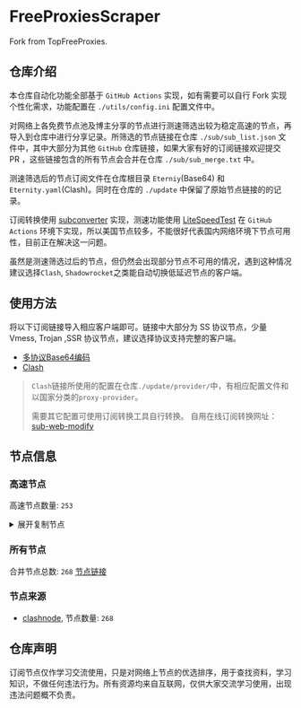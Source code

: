 # FreeProxiesScraper

Fork from TopFreeProxies.

## 仓库介绍
本仓库自动化功能全部基于 `GitHub Actions` 实现，如有需要可以自行 Fork 实现个性化需求，功能配置在 `./utils/config.ini` 配置文件中。

对网络上各免费节点池及博主分享的节点进行测速筛选出较为稳定高速的节点，再导入到仓库中进行分享记录。所筛选的节点链接在仓库 `./sub/sub_list.json` 文件中，其中大部分为其他 `GitHub` 仓库链接，如果大家有好的订阅链接欢迎提交 PR ，这些链接包含的所有节点会合并在仓库 `./sub/sub_merge.txt` 中。

测速筛选后的节点订阅文件在仓库根目录 `Eterniy`(Base64) 和 `Eternity.yaml`(Clash)。同时在仓库的 `./update` 中保留了原始节点链接的的记录。

订阅转换使用 [subconverter](https://github.com/tindy2013/subconverter) 实现，测速功能使用 [LiteSpeedTest](https://github.com/xxf098/LiteSpeedTest) 在 `GitHub Actions` 环境下实现，所以美国节点较多，不能很好代表国内网络环境下节点可用性，目前正在解决这一问题。

虽然是测速筛选过后的节点，但仍然会出现部分节点不可用的情况，遇到这种情况建议选择`Clash`, `Shadowrocket`之类能自动切换低延迟节点的客户端。

## 使用方法
将以下订阅链接导入相应客户端即可。链接中大部分为 SS 协议节点，少量 Vmess, Trojan ,SSR 协议节点，建议选择协议支持完整的客户端。

- [多协议Base64编码](https://raw.githubusercontent.com/caijh/FreeProxiesScraper/master/Eternity)
- [Clash](https://raw.githubusercontent.com/caijh/FreeProxiesScraper/master/Eternity.yaml)

>`Clash`链接所使用的配置在仓库`./update/provider/`中，有相应配置文件和以国家分类的`proxy-provider`。
>
>需要其它配置可使用订阅转换工具自行转换。
>自用在线订阅转换网址：[sub-web-modify](https://sub.v1.mk/)

## 节点信息
### 高速节点
高速节点数量: `253`
<details>
  <summary>展开复制节点</summary>

    trojan://a79e089e-882e-3603-af3d-dacaa45ae7be@103.219.195.237:443?allowInsecure=1&sni=edge.steam-dns.top.comcast.net#04-0450-HK
    trojan://a79e089e-882e-3603-af3d-dacaa45ae7be@43.160.193.245:443?allowInsecure=1&sni=origin-a.akamaihd.net#04-0451-SG
    trojan://a79e089e-882e-3603-af3d-dacaa45ae7be@vd0ee3cg.cs53rvhb.aliyunglsb.com:443?allowInsecure=1&sni=edge.steam-dns.top.comcast.net#04-0452-SG
    trojan://a79e089e-882e-3603-af3d-dacaa45ae7be@178.208.190.99:443?allowInsecure=1&sni=fastly.cdn.steampipe.steamcontent.com#04-0453-US
    trojan://19de81a2-e8f7-3780-ad08-d5b43962dc30@103.219.195.237:443?allowInsecure=1&sni=www.microsoft365.com#04-0454-HK
    trojan://19de81a2-e8f7-3780-ad08-d5b43962dc30@43.160.193.245:443?allowInsecure=1&sni=steampipe.akamaized.net#04-0455-SG
    trojan://19de81a2-e8f7-3780-ad08-d5b43962dc30@vd0ee3cg.cs53rvhb.aliyunglsb.com:443?allowInsecure=1&sni=www.microsoft365.com#04-0456-SG
    trojan://19de81a2-e8f7-3780-ad08-d5b43962dc30@178.208.190.99:443?allowInsecure=1&sni=cloudsync-prod.s3.amazonaws.com#04-0457-US
    trojan://a3e18f02-00c4-3b94-8685-af72e7b74fa4@103.219.195.237:443?allowInsecure=1&sni=akamai.cdn.steampipe.steamcontent.com#04-0458-HK
    trojan://a3e18f02-00c4-3b94-8685-af72e7b74fa4@43.160.193.245:443?allowInsecure=1&sni=edge.steam-dns.top.comcast.net#04-0459-SG
    trojan://a3e18f02-00c4-3b94-8685-af72e7b74fa4@vd0ee3cg.cs53rvhb.aliyunglsb.com:443?allowInsecure=1&sni=akamai.cdn.steampipe.steamcontent.com#04-0460-SG
    trojan://a3e18f02-00c4-3b94-8685-af72e7b74fa4@178.208.190.99:443?allowInsecure=1&sni=steampipe.akamaized.net#04-0461-US
    trojan://9b485a9f-f1ee-3031-a7a4-514a0599b524@103.219.195.237:443?allowInsecure=1&sni=steampipe-kr.akamaized.net#04-0462-HK
    trojan://9b485a9f-f1ee-3031-a7a4-514a0599b524@43.160.193.245:443?allowInsecure=1&sni=www.microsoft365.com#04-0463-SG
    trojan://9b485a9f-f1ee-3031-a7a4-514a0599b524@vd0ee3cg.cs53rvhb.aliyunglsb.com:443?allowInsecure=1&sni=steampipe-kr.akamaized.net#04-0464-SG
    trojan://9b485a9f-f1ee-3031-a7a4-514a0599b524@178.208.190.99:443?allowInsecure=1&sni=fastly.cdn.steampipe.steamcontent.com#04-0465-US
    trojan://4fa628c6-6249-35a5-9bf4-9982eca30185@103.219.195.237:443?allowInsecure=1&sni=fastly.cdn.steampipe.steamcontent.com#04-0466-HK
    trojan://4fa628c6-6249-35a5-9bf4-9982eca30185@43.160.193.245:443?allowInsecure=1&sni=steamcdn-a.akamaihd.net#04-0467-SG
    trojan://4fa628c6-6249-35a5-9bf4-9982eca30185@vd0ee3cg.cs53rvhb.aliyunglsb.com:443?allowInsecure=1&sni=fastly.cdn.steampipe.steamcontent.com#04-0468-SG
    trojan://4fa628c6-6249-35a5-9bf4-9982eca30185@178.208.190.99:443?allowInsecure=1&sni=upos-hz-mirrorakam.akamaized.net#04-0469-US
    trojan://da1bd14f-1afc-3a0d-9630-faa08a39f26d@103.219.195.237:443?allowInsecure=1&sni=origin-a.akamaihd.net#04-0470-HK
    trojan://da1bd14f-1afc-3a0d-9630-faa08a39f26d@43.160.193.245:443?allowInsecure=1&sni=steampipe-kr.akamaized.net#04-0471-SG
    trojan://da1bd14f-1afc-3a0d-9630-faa08a39f26d@vd0ee3cg.cs53rvhb.aliyunglsb.com:443?allowInsecure=1&sni=origin-a.akamaihd.net#04-0472-SG
    trojan://da1bd14f-1afc-3a0d-9630-faa08a39f26d@178.208.190.99:443?allowInsecure=1&sni=steamcdn-a.akamaihd.net#04-0473-US
    trojan://afec2398-003f-32b5-ac36-aa36cefe645b@103.219.195.237:443?allowInsecure=1&sni=fastly.cdn.steampipe.steamcontent.com#04-0474-HK
    trojan://afec2398-003f-32b5-ac36-aa36cefe645b@vd0ee3cg.cs53rvhb.aliyunglsb.com:443?allowInsecure=1&sni=fastly.cdn.steampipe.steamcontent.com#04-0475-SG
    trojan://afec2398-003f-32b5-ac36-aa36cefe645b@178.208.190.99:443?allowInsecure=1&sni=edge.steam-dns.top.comcast.net#04-0476-US
    trojan://b21ab207-e7df-3ba3-9614-df03b02a08d7@103.219.195.237:443?allowInsecure=1&sni=upos-hz-mirrorakam.akamaized.net#04-0477-HK
    trojan://b21ab207-e7df-3ba3-9614-df03b02a08d7@vd0ee3cg.cs53rvhb.aliyunglsb.com:443?allowInsecure=1&sni=upos-hz-mirrorakam.akamaized.net#04-0478-SG
    trojan://b21ab207-e7df-3ba3-9614-df03b02a08d7@178.208.190.99:443?allowInsecure=1&sni=www.microsoft365.com#04-0479-US
    trojan://694d40c5-bdad-3a6e-a857-d25316a08307@103.219.195.237:443?allowInsecure=1&sni=steamcdn-a.akamaihd.net#04-0480-HK
    trojan://694d40c5-bdad-3a6e-a857-d25316a08307@vd0ee3cg.cs53rvhb.aliyunglsb.com:443?allowInsecure=1&sni=steamcdn-a.akamaihd.net#04-0481-SG
    trojan://694d40c5-bdad-3a6e-a857-d25316a08307@178.208.190.99:443?allowInsecure=1&sni=akamai.cdn.steampipe.steamcontent.com#04-0482-US
    trojan://dda39440-611e-367a-8b5c-60b110881c48@103.219.195.237:443?allowInsecure=1&sni=steampipe-partner.akamaized.net#04-0483-HK
    trojan://dda39440-611e-367a-8b5c-60b110881c48@vd0ee3cg.cs53rvhb.aliyunglsb.com:443?allowInsecure=1&sni=steampipe-partner.akamaized.net#04-0484-SG
    trojan://dda39440-611e-367a-8b5c-60b110881c48@178.208.190.99:443?allowInsecure=1&sni=steampipe-kr.akamaized.net#04-0485-US
    trojan://04a70eb2-857b-3c61-9d36-a6284846dde9@103.219.195.237:443?allowInsecure=1&sni=upos-hz-mirrorakam.akamaized.net#04-0486-HK
    trojan://04a70eb2-857b-3c61-9d36-a6284846dde9@vd0ee3cg.cs53rvhb.aliyunglsb.com:443?allowInsecure=1&sni=upos-hz-mirrorakam.akamaized.net#04-0487-SG
    trojan://04a70eb2-857b-3c61-9d36-a6284846dde9@178.208.190.99:443?allowInsecure=1&sni=www.microsoft365.com#04-0488-US
    ss://YWVzLTI1Ni1jZmI6YW1hem9uc2tyMDU@3.148.213.139:443#05-0003-US
    vmess://eyJ2IjoiMiIsInBzIjoiMDUtMDAxMC1OT1dIRVJFIiwiYWRkIjoia3NhZGsvMjMua29yb3NoLnNob3AiLCJwb3J0IjoiMjA2MCIsInR5cGUiOiJub25lIiwiaWQiOiIxNjQ4YmM5Mi1kMjEwLTRkMTctOTE3NC03MTAyMzFkNWIyM2UiLCJhaWQiOiIwIiwibmV0IjoidGNwIiwicGF0aCI6Ii8iLCJob3N0Ijoid3d3Lm1pY3Jvc29mdDM2NS5jb20iLCJ0bHMiOiIifQ==
    trojan://6165174d-41e8-48c8-b0aa-f64d3cadb299@n002.xunxunmimisbs.sbs:28100?allowInsecure=1&sni=db01.xxxxyyyysbs.sbs#06-0018-CN
    trojan://a34ac366-4717-45bc-a063-c1128338e377@n002.xunxunmimisbs.sbs:49100?allowInsecure=1&sni=db01.xxxxyyyysbs.sbs#06-0019-CN
    trojan://53c56f20-c1b5-47ff-a0dd-6981260131f6@n002.xunxunmimisbs.sbs:49100?allowInsecure=1&sni=db01.xxxxyyyysbs.sbs#06-0020-CN
    trojan://53c56f20-c1b5-47ff-a0dd-6981260131f6@n001.xunxunmimisbs.sbs:49100?allowInsecure=1&sni=db01.xxxxyyyysbs.sbs#06-0021-CN
    trojan://bbd3f850-16ca-4f92-b99f-aab79194f9ff@n001.xunxunmimisbs.sbs:28100?allowInsecure=1&sni=db01.xxxxyyyysbs.sbs#06-0022-CN
    trojan://1554c3d4-38ed-447e-a3cf-edafbe995222@n001.xunxunmimisbs.sbs:25100?allowInsecure=1&sni=de01.xxxxyyyysbs.sbs#06-0026-CN
    trojan://6165174d-41e8-48c8-b0aa-f64d3cadb299@n001.xunxunmimisbs.sbs:25100?allowInsecure=1&sni=de01.xxxxyyyysbs.sbs#06-0027-CN
    trojan://53c56f20-c1b5-47ff-a0dd-6981260131f6@n002.xunxunmimisbs.sbs:48100?allowInsecure=1&sni=fr01.xxxxyyyysbs.sbs#06-0029-CN
    trojan://bbd3f850-16ca-4f92-b99f-aab79194f9ff@n002.xunxunmimisbs.sbs:26100?allowInsecure=1&sni=fr01.xxxxyyyysbs.sbs#06-0030-CN
    trojan://a34ac366-4717-45bc-a063-c1128338e377@n002.xunxunmimisbs.sbs:48100?allowInsecure=1&sni=fr01.xxxxyyyysbs.sbs#06-0031-CN
    trojan://bbd3f850-16ca-4f92-b99f-aab79194f9ff@n002.xunxunmimisbs.sbs:23100?allowInsecure=1&sni=uk01.xxxxyyyysbs.sbs#06-0032-CN
    trojan://6165174d-41e8-48c8-b0aa-f64d3cadb299@n002.xunxunmimisbs.sbs:23100?allowInsecure=1&sni=uk01.xxxxyyyysbs.sbs#06-0033-CN
    ss://Y2hhY2hhMjAtaWV0Zi1wb2x5MTMwNTpmMWFjZDI1Yy01NzlhLTQ3MGEtODI4My1jMTAzNzk2ZmFjMTQ@02.xunyunnode.sbs:59406#06-0034-CN
    trojan://1554c3d4-38ed-447e-a3cf-edafbe995222@n002.xunxunmimisbs.sbs:23100?allowInsecure=1&sni=uk01.xxxxyyyysbs.sbs#06-0035-CN
    trojan://6165174d-41e8-48c8-b0aa-f64d3cadb299@n001.xunxunmimisbs.sbs:23100?allowInsecure=1&sni=uk01.xxxxyyyysbs.sbs#06-0036-CN
    trojan://53c56f20-c1b5-47ff-a0dd-6981260131f6@n001.xunxunmimisbs.sbs:44100?allowInsecure=1&sni=uk01.xxxxyyyysbs.sbs#06-0037-CN
    ss://Y2hhY2hhMjAtaWV0Zi1wb2x5MTMwNTo3YTY2YzVkMS04ZTA1LTRlMjUtOWY5Yy1jODlkNjEzZWQ0MzA@jry.izenny.com:26535#06-0038-CN
    trojan://BxceQaOe@58.152.46.98:443?allowInsecure=1#06-0039-HK
    vmess://eyJ2IjoiMiIsInBzIjoiMDYtMDA0MC1ISyIsImFkZCI6Im5vZGUyLm1hbmdnaW5nLmNvbSIsInBvcnQiOiIxMDA1NSIsInR5cGUiOiJub25lIiwiaWQiOiI1ZmJkNTY2ZC0xZGNkLTQ2MjYtYjc3MS0yYzUzYzg5YjExOWEiLCJhaWQiOiIwIiwibmV0Ijoid3MiLCJwYXRoIjoiLyIsImhvc3QiOiJub2RlMi5tYW5nZ2luZy5jb20iLCJ0bHMiOiJ0bHMifQ==
    vmess://eyJ2IjoiMiIsInBzIjoiMDYtMDA0MS1ISyIsImFkZCI6Im5vZGUyLm1hbmdnaW5nLmNvbSIsInBvcnQiOiIxMDA1NSIsInR5cGUiOiJub25lIiwiaWQiOiIwNWUzOTljNy02ZjNkLTRkNzUtOGZmMC0wZTEwYzI5NzYwOTAiLCJhaWQiOiIwIiwibmV0Ijoid3MiLCJwYXRoIjoiLyIsImhvc3QiOiJub2RlMi5tYW5nZ2luZy5jb20iLCJ0bHMiOiJ0bHMifQ==
    vmess://eyJ2IjoiMiIsInBzIjoiMDYtMDA0Mi1ISyIsImFkZCI6Im5vZGUyLm1hbmdnaW5nLmNvbSIsInBvcnQiOiIxMDA1NSIsInR5cGUiOiJub25lIiwiaWQiOiI1MzI1MjdlMi1lMTg1LTRlYzMtOWM1MS03MTViYzNhODk4MTUiLCJhaWQiOiIwIiwibmV0Ijoid3MiLCJwYXRoIjoiLyIsImhvc3QiOiJub2RlMi5tYW5nZ2luZy5jb20iLCJ0bHMiOiJ0bHMifQ==
    vmess://eyJ2IjoiMiIsInBzIjoiMDYtMDA0NC1ISyIsImFkZCI6Im5vZGUyLm1hbmdnaW5nLmNvbSIsInBvcnQiOiIxMDA1NSIsInR5cGUiOiJub25lIiwiaWQiOiJkNWVhZjhjNy01MDk0LTQ5MzctYWQ4Mi1lMDdiMjBiZGUyMTgiLCJhaWQiOiIwIiwibmV0Ijoid3MiLCJwYXRoIjoiLyIsImhvc3QiOiJub2RlMi5tYW5nZ2luZy5jb20iLCJ0bHMiOiJ0bHMifQ==
    ss://Y2hhY2hhMjAtaWV0Zi1wb2x5MTMwNTowNTdmMzc5My00YTBjLTQ1OTItOTA1OS1kOTdiNDNlN2QzZjI@wa.xunyunnode.sbs:35301#06-0045-CN
    ss://Y2hhY2hhMjAtaWV0Zi1wb2x5MTMwNTphZjM3YTQzNi02MTdkLTQ4NGUtOWZiYi01N2FhMjAyYmMzMWE@slur.izenny.com:55407#06-0046-CN
    vmess://eyJ2IjoiMiIsInBzIjoiMDYtMDA0Ny1ISyIsImFkZCI6Im5vZGUyLm1hbmdnaW5nLmNvbSIsInBvcnQiOiIxMDA1NSIsInR5cGUiOiJub25lIiwiaWQiOiI2ZjE3NDhmZC01Y2ZkLTQ0OTctYWVjNy0wZjhjY2E3ODQxNTkiLCJhaWQiOiIwIiwibmV0Ijoid3MiLCJwYXRoIjoiLyIsImhvc3QiOiJub2RlMi5tYW5nZ2luZy5jb20iLCJ0bHMiOiJ0bHMifQ==
    trojan://6165174d-41e8-48c8-b0aa-f64d3cadb299@n001.xunxunmimisbs.sbs:21201?allowInsecure=1&sni=hk02.xxxxyyyysbs.sbs#06-0048-CN
    trojan://a34ac366-4717-45bc-a063-c1128338e377@n001.xunxunmimisbs.sbs:21101?allowInsecure=1&sni=hk02.xxxxyyyysbs.sbs#06-0049-CN
    trojan://BxceQaOe@36.151.251.23:4451?allowInsecure=1#06-0050-CN
    trojan://bbd3f850-16ca-4f92-b99f-aab79194f9ff@n001.xunxunmimisbs.sbs:21201?allowInsecure=1&sni=hk02.xxxxyyyysbs.sbs#06-0051-CN
    ss://Y2hhY2hhMjAtaWV0Zi1wb2x5MTMwNTphZjM3YTQzNi02MTdkLTQ4NGUtOWZiYi01N2FhMjAyYmMzMWE@slur.izenny.com:30348#06-0052-CN
    ss://Y2hhY2hhMjAtaWV0Zi1wb2x5MTMwNTpmN2E2Nzg4NC03OGIwLTQwN2QtOGFhNi0wZWRhZTVhNzg2NTc@slur.izenny.com:30348#06-0053-CN
    trojan://bbd3f850-16ca-4f92-b99f-aab79194f9ff@n002.xunxunmimisbs.sbs:27100?allowInsecure=1&sni=in01.xxxxyyyysbs.sbs#06-0054-CN
    ss://Y2hhY2hhMjAtaWV0Zi1wb2x5MTMwNTphZjM3YTQzNi02MTdkLTQ4NGUtOWZiYi01N2FhMjAyYmMzMWE@slur.izenny.com:17254#06-0055-CN
    ss://Y2hhY2hhMjAtaWV0Zi1wb2x5MTMwNTpmN2E2Nzg4NC03OGIwLTQwN2QtOGFhNi0wZWRhZTVhNzg2NTc@slur.izenny.com:32009#06-0056-CN
    trojan://a34ac366-4717-45bc-a063-c1128338e377@n002.xunxunmimisbs.sbs:42100?allowInsecure=1&sni=jp01.xxxxyyyysbs.sbs#06-0057-CN
    trojan://1554c3d4-38ed-447e-a3cf-edafbe995222@n001.xunxunmimisbs.sbs:41300?allowInsecure=1&sni=jp01.xxxxyyyysbs.sbs#06-0060-CN
    trojan://a34ac366-4717-45bc-a063-c1128338e377@n001.xunxunmimisbs.sbs:42100?allowInsecure=1&sni=jp01.xxxxyyyysbs.sbs#06-0061-CN
    trojan://bbd3f850-16ca-4f92-b99f-aab79194f9ff@n001.xunxunmimisbs.sbs:41300?allowInsecure=1&sni=jp01.xxxxyyyysbs.sbs#06-0062-CN
    trojan://a34ac366-4717-45bc-a063-c1128338e377@n001.xunxunmimisbs.sbs:43100?allowInsecure=1&sni=kr01.xxxxyyyysbs.sbs#06-0064-CN
    trojan://a34ac366-4717-45bc-a063-c1128338e377@n002.xunxunmimisbs.sbs:43100?allowInsecure=1&sni=kr01.xxxxyyyysbs.sbs#06-0067-CN
    ss://Y2hhY2hhMjAtaWV0Zi1wb2x5MTMwNTpmN2E2Nzg4NC03OGIwLTQwN2QtOGFhNi0wZWRhZTVhNzg2NTc@slur.izenny.com:48907#06-0068-CN
    ss://YWVzLTI1Ni1nY206N2EzNDcyYmMtYWJiMC00YzI2LTgyYmEtMDU0MTE5NTM4ZjQ2@node1.mangging.com:10060#06-0070-SG
    vmess://eyJ2IjoiMiIsInBzIjoiMDYtMDA3Mi1DTiIsImFkZCI6InYxMi5oZWR1aWFuLmxpbmsiLCJwb3J0IjoiMzA4MTIiLCJ0eXBlIjoibm9uZSIsImlkIjoiY2JiM2Y4NzctZDFmYi0zNDRjLTg3YTktZDE1M2JmZmQ1NDg0IiwiYWlkIjoiMiIsIm5ldCI6IndzIiwicGF0aCI6Ii9vb29vIiwiaG9zdCI6InYxMi5oZWR1aWFuLmxpbmsiLCJ0bHMiOiIifQ==
    ss://YWVzLTI1Ni1nY206MDVlMzk5YzctNmYzZC00ZDc1LThmZjAtMGUxMGMyOTc2MDkw@node1.mangging.com:10060#06-0073-SG
    ss://YWVzLTI1Ni1nY206MjZhNTFiYTctOTM0Yi00N2FhLTljZGQtZjU2N2ZjYzMzYTJi@node1.mangging.com:10060#06-0076-SG
    vmess://eyJ2IjoiMiIsInBzIjoiMDYtMDA3OC1TRyIsImFkZCI6Im5vZGUzLm1hbmdnaW5nLmNvbSIsInBvcnQiOiIxMDA5MSIsInR5cGUiOiJub25lIiwiaWQiOiI1MzI1MjdlMi1lMTg1LTRlYzMtOWM1MS03MTViYzNhODk4MTUiLCJhaWQiOiIwIiwibmV0Ijoid3MiLCJwYXRoIjoiLyIsImhvc3QiOiJub2RlMy5tYW5nZ2luZy5jb20iLCJ0bHMiOiJ0bHMifQ==
    ss://YWVzLTI1Ni1nY206NzdhZTUwNjItYzA2Mi00NTNlLWJhNjUtOWI1NDllMDZmYmJi@node1.mangging.com:10060#06-0079-SG
    ss://YWVzLTI1Ni1nY206OGE0NzM3YWEtNDY3MS00YzZiLWIyZGUtMjliNWQ5NmFhMzY1@node1.mangging.com:10060#06-0081-SG
    vmess://eyJ2IjoiMiIsInBzIjoiMDYtMDA4Mi1TRyIsImFkZCI6Im5vZGUzLm1hbmdnaW5nLmNvbSIsInBvcnQiOiIxMDA5MSIsInR5cGUiOiJub25lIiwiaWQiOiIzNTNkNGMxMy1hNzU2LTQ2ZGQtYmE2Zi0zZGZlY2ZlYjM3ZmMiLCJhaWQiOiIwIiwibmV0Ijoid3MiLCJwYXRoIjoiLyIsImhvc3QiOiJub2RlMy5tYW5nZ2luZy5jb20iLCJ0bHMiOiJ0bHMifQ==
    ss://YWVzLTI1Ni1nY206MjhmOTY2ZDgtNDAzZS00OTY2LTkzZWMtMjZlZTgyNDU2ZjQ5@node1.mangging.com:10060#06-0083-SG
    trojan://332c99d2ebae435b9b3970a75ae902d2@149.28.151.140:443?allowInsecure=1&sni=www.gpt123.one#06-0085-SG
    ss://YWVzLTI1Ni1nY206NTMyNTI3ZTItZTE4NS00ZWMzLTljNTEtNzE1YmMzYTg5ODE1@node1.mangging.com:10060#06-0086-SG
    vmess://eyJ2IjoiMiIsInBzIjoiMDYtMDA4Ny1DTiIsImFkZCI6InYzOS5oZWR1aWFuLmxpbmsiLCJwb3J0IjoiMzA4MzkiLCJ0eXBlIjoibm9uZSIsImlkIjoiY2JiM2Y4NzctZDFmYi0zNDRjLTg3YTktZDE1M2JmZmQ1NDg0IiwiYWlkIjoiMiIsIm5ldCI6IndzIiwicGF0aCI6Ii9vb29vIiwiaG9zdCI6InYzOS5oZWR1aWFuLmxpbmsiLCJ0bHMiOiIifQ==
    trojan://1554c3d4-38ed-447e-a3cf-edafbe995222@n002.xunxunmimisbs.sbs:31200?allowInsecure=1&sni=sg01.xxxxyyyysbs.sbs#06-0088-CN
    vmess://eyJ2IjoiMiIsInBzIjoiMDYtMDA4OS1TRyIsImFkZCI6Im1sMDIuMzMzMjEwLnh5eiIsInBvcnQiOiI0MDAwMCIsInR5cGUiOiJub25lIiwiaWQiOiJhYWUwYjVmNC1jZGIxLTQ4YjQtYTQ5Ny1kNmQwYzg5ZDI1NzYiLCJhaWQiOiIwIiwibmV0Ijoid3MiLCJwYXRoIjoiL2JieSIsImhvc3QiOiJtbDAyLjMzMzIxMC54eXoiLCJ0bHMiOiIifQ==
    trojan://1554c3d4-38ed-447e-a3cf-edafbe995222@n002.xunxunmimisbs.sbs:28300?allowInsecure=1&sni=tai01.xxxxyyyysbs.sbs#06-0092-CN
    trojan://a34ac366-4717-45bc-a063-c1128338e377@n001.xunxunmimisbs.sbs:49120?allowInsecure=1&sni=tai01.xxxxyyyysbs.sbs#06-0094-CN
    ss://Y2hhY2hhMjAtaWV0Zi1wb2x5MTMwNTowNTdmMzc5My00YTBjLTQ1OTItOTA1OS1kOTdiNDNlN2QzZjI@01.xunyunnode.sbs:45823#06-0097-CN
    trojan://d1ab552e-d2f9-4fe6-8e70-d219a525a769@zl-us01.xxxxyyyysbs.sbs:52800?allowInsecure=1#06-0105-US
    vmess://eyJ2IjoiMiIsInBzIjoiMDYtMDEwOC1ISyIsImFkZCI6IjIxMi4xOTIuMTMuODYiLCJwb3J0IjoiMjMxODUiLCJ0eXBlIjoibm9uZSIsImlkIjoiMzZiYWIyZTItOTgwYS00MmFiLTg3MDMtZTkwYjU2YzJmOGE1IiwiYWlkIjoiMCIsIm5ldCI6IndzIiwicGF0aCI6Ii8iLCJob3N0IjoiIiwidGxzIjoiIn0=
    vmess://eyJ2IjoiMiIsInBzIjoiMDYtMDExNC1ISyIsImFkZCI6IjIxMi4xOTIuMTMuODYiLCJwb3J0IjoiMjIxMjciLCJ0eXBlIjoibm9uZSIsImlkIjoiOTcwYjIyNjgtMGRiNS00Yjc2LTkwYmEtZWQwZThmNjg2YTZjIiwiYWlkIjoiMCIsIm5ldCI6IndzIiwicGF0aCI6Ii8iLCJob3N0IjoiIiwidGxzIjoiIn0=
    ss://Y2hhY2hhMjAtaWV0Zi1wb2x5MTMwNTpmMWFjZDI1Yy01NzlhLTQ3MGEtODI4My1jMTAzNzk2ZmFjMTQ@01.xunyunnode.sbs:45823#06-0123-CN
    vmess://eyJ2IjoiMiIsInBzIjoiMDYtMDEyNC1ISyIsImFkZCI6IjIxMi4xOTIuMTMuODYiLCJwb3J0IjoiMjIxMjciLCJ0eXBlIjoibm9uZSIsImlkIjoiNmUyMjNjZWMtOGEzYi00OGY2LTgyYmYtNGZjMGY2NzYwYTEwIiwiYWlkIjoiMCIsIm5ldCI6IndzIiwicGF0aCI6Ii8iLCJob3N0IjoiIiwidGxzIjoiIn0=
    vmess://eyJ2IjoiMiIsInBzIjoiMDYtMDEyOC1ISyIsImFkZCI6IjIxMi4xOTIuMTMuODYiLCJwb3J0IjoiMjMxODUiLCJ0eXBlIjoibm9uZSIsImlkIjoiZjE5ODg5MjktYjQ2Yi00N2JkLWE5OTMtNWM3NTdjYTU5MmY1IiwiYWlkIjoiMCIsIm5ldCI6IndzIiwicGF0aCI6Ii8iLCJob3N0IjoiIiwidGxzIjoiIn0=
    ss://Y2hhY2hhMjAtaWV0Zi1wb2x5MTMwNTpmN2E2Nzg4NC03OGIwLTQwN2QtOGFhNi0wZWRhZTVhNzg2NTc@slur.izenny.com:40063#06-0129-CN
    vmess://eyJ2IjoiMiIsInBzIjoiMDYtMDEzMy1ISyIsImFkZCI6IjIxMi4xOTIuMTMuODYiLCJwb3J0IjoiMjIxMjciLCJ0eXBlIjoibm9uZSIsImlkIjoiYjkwOGFiNWYtNGU2YS00YzgyLWIxY2ItNWQ3NDg3MWQ4NWRjIiwiYWlkIjoiMCIsIm5ldCI6IndzIiwicGF0aCI6Ii8iLCJob3N0IjoiIiwidGxzIjoiIn0=
    vmess://eyJ2IjoiMiIsInBzIjoiMDYtMDEzNy1ISyIsImFkZCI6IjIxMi4xOTIuMTMuODYiLCJwb3J0IjoiMjIxMjciLCJ0eXBlIjoibm9uZSIsImlkIjoiOTc2ODA1MGMtNDMyZS00ZGI1LWI0MTctYTZiNjc0YWY0M2QxIiwiYWlkIjoiMCIsIm5ldCI6IndzIiwicGF0aCI6Ii8iLCJob3N0IjoiIiwidGxzIjoiIn0=
    trojan://bbd3f850-16ca-4f92-b99f-aab79194f9ff@n002.xunxunmimisbs.sbs:24100?allowInsecure=1&sni=us01.xxxxyyyysbs.sbs#06-0140-CN
    vmess://eyJ2IjoiMiIsInBzIjoiMDYtMDE0My1ISyIsImFkZCI6IjIxMi4xOTIuMTMuODYiLCJwb3J0IjoiMjIxMjciLCJ0eXBlIjoibm9uZSIsImlkIjoiYWRhM2JjMzUtNzQxOC00YzdjLTlkNzktMzI5Y2E1ZDdkZWE4IiwiYWlkIjoiMCIsIm5ldCI6IndzIiwicGF0aCI6Ii8iLCJob3N0IjoiIiwidGxzIjoiIn0=
    vmess://eyJ2IjoiMiIsInBzIjoiMDYtMDE0NC1ISyIsImFkZCI6IjIxMi4xOTIuMTMuODYiLCJwb3J0IjoiMjIxMjciLCJ0eXBlIjoibm9uZSIsImlkIjoiZDlhYmY1NTEtMDBhNC00NWM2LTg0ZWUtYTIwMWZhYmMxMGRhIiwiYWlkIjoiMCIsIm5ldCI6IndzIiwicGF0aCI6Ii8iLCJob3N0IjoiIiwidGxzIjoiIn0=
    vmess://eyJ2IjoiMiIsInBzIjoiMDYtMDE0NS1ISyIsImFkZCI6IjIxMi4xOTIuMTMuODYiLCJwb3J0IjoiMjIxMjciLCJ0eXBlIjoibm9uZSIsImlkIjoiZmM4MjRlMjUtZTgzNC00MWMxLTg5YTQtMmNjODU4YWM4MjM5IiwiYWlkIjoiMCIsIm5ldCI6IndzIiwicGF0aCI6Ii8iLCJob3N0IjoiIiwidGxzIjoiIn0=
    vmess://eyJ2IjoiMiIsInBzIjoiMDYtMDE0Ny1ISyIsImFkZCI6IjIxMi4xOTIuMTMuODYiLCJwb3J0IjoiMjUxNjkiLCJ0eXBlIjoibm9uZSIsImlkIjoiZTZiN2VkYjUtYjFjMS00YTQ4LTg4MGMtNzlhZTMwM2YyMzAzIiwiYWlkIjoiMCIsIm5ldCI6IndzIiwicGF0aCI6Ii8iLCJob3N0IjoiIiwidGxzIjoiIn0=
    vmess://eyJ2IjoiMiIsInBzIjoiMDYtMDE1My1ISyIsImFkZCI6IjIxMi4xOTIuMTMuODYiLCJwb3J0IjoiMjIxMjciLCJ0eXBlIjoibm9uZSIsImlkIjoiYmIwY2FjZDktMzhjNi00MDk5LWI4NmMtNDY3NzBjYzg2MTQ2IiwiYWlkIjoiMCIsIm5ldCI6IndzIiwicGF0aCI6Ii8iLCJob3N0IjoiIiwidGxzIjoiIn0=
    trojan://BxceQaOe@36.150.215.241:27409?allowInsecure=1#06-0158-CN
    ss://Y2hhY2hhMjAtaWV0Zi1wb2x5MTMwNTpmMWFjZDI1Yy01NzlhLTQ3MGEtODI4My1jMTAzNzk2ZmFjMTQ@02.xunyunnode.sbs:37699#06-0159-CN
    trojan://6165174d-41e8-48c8-b0aa-f64d3cadb299@n001.xunxunmimisbs.sbs:24100?allowInsecure=1&sni=us01.xxxxyyyysbs.sbs#06-0160-CN
    trojan://a34ac366-4717-45bc-a063-c1128338e377@n001.xunxunmimisbs.sbs:49110?allowInsecure=1&sni=vn01.xxxxyyyysbs.sbs#06-0162-CN
    trojan://6165174d-41e8-48c8-b0aa-f64d3cadb299@n001.xunxunmimisbs.sbs:28200?allowInsecure=1&sni=vn01.xxxxyyyysbs.sbs#06-0163-CN
    vmess://eyJ2IjoiMiIsInBzIjoiMDctMDE2NS1ISyIsImFkZCI6InYxMC5oZWR1aWFuLmxpbmsiLCJwb3J0IjoiMzA4MDciLCJ0eXBlIjoibm9uZSIsImlkIjoiY2JiM2Y4NzctZDFmYi0zNDRjLTg3YTktZDE1M2JmZmQ1NDg0IiwiYWlkIjoiMiIsIm5ldCI6IndzIiwicGF0aCI6Ii9vb29vIiwiaG9zdCI6InYxMC5oZWR1aWFuLmxpbmsiLCJ0bHMiOiIifQ==
    ss://YWVzLTEyOC1nY206YjYzN2YyZTQ3Yjc4MjdiMzA4ZWJmMzk5MDA4MDc1ZDI@113.99.143.139:26470#07-0167-CN
    vmess://eyJ2IjoiMiIsInBzIjoiMDctMDE3MS1SRUxBWSIsImFkZCI6IjEwNC4xOC4yNDAuMjM4IiwicG9ydCI6IjgwIiwidHlwZSI6Im5vbmUiLCJpZCI6ImQ5NjdmZmNhLWRlOTAtNGRhYS1iZDAwLWQ1MjdlNWJhZTExZiIsImFpZCI6IjAiLCJuZXQiOiJ3cyIsInBhdGgiOiIvP0JJQV9URUxFR1JBTSAoQEFaQVJCQVlKQUIxKSBUTSAoQEFaQVJCQVlKQUIxKSBUTSAoQEFaQVJCQVlKQUIxKSBUTSAoQEFaQVJCQVlKQUIxKSBUTSAoQEFaQVJCQVlKQUIxKSBUTSAoQEFaQVJCQVlKQUIxKSIsImhvc3QiOiIiLCJ0bHMiOiIifQ==
    vmess://eyJ2IjoiMiIsInBzIjoiMDctMDE3Ny1DTiIsImFkZCI6IjM5LjEwNy4xNTUuMTEiLCJwb3J0IjoiMzAzMDIiLCJ0eXBlIjoibm9uZSIsImlkIjoiNDE4MDQ4YWYtYTI5My00Yjk5LTliMGMtOThjYTM1ODBkZDI0IiwiYWlkIjoiMCIsIm5ldCI6InRjcCIsInBhdGgiOiIvP0JJQV9URUxFR1JBTSAoQEFaQVJCQVlKQUIxKSBUTSAoQEFaQVJCQVlKQUIxKSBUTSAoQEFaQVJCQVlKQUIxKSBUTSAoQEFaQVJCQVlKQUIxKSBUTSAoQEFaQVJCQVlKQUIxKSBUTSAoQEFaQVJCQVlKQUIxKSIsImhvc3QiOiIiLCJ0bHMiOiIifQ==
    ss://YWVzLTEyOC1nY206YjYzN2YyZTQ3Yjc4MjdiMzA4ZWJmMzk5MDA4MDc1ZDI@113.99.143.139:40316#07-0179-CN
    vmess://eyJ2IjoiMiIsInBzIjoiMDctMDE4NC1KUCIsImFkZCI6InRscy4xNS5ub2RlLWZvci1iaWdhaXJwb3J0LndpbiIsInBvcnQiOiIyMzIxMSIsInR5cGUiOiJub25lIiwiaWQiOiJjNjkzNzRkYS0yMjA4LTRjYmQtYjgxZS1jZGY4OGI1ZTdmNTMiLCJhaWQiOiIwIiwibmV0Ijoid3MiLCJwYXRoIjoiLyIsImhvc3QiOiJ0bHMuMTUubm9kZS1mb3ItYmlnYWlycG9ydC53aW4iLCJ0bHMiOiIifQ==
    vmess://eyJ2IjoiMiIsInBzIjoiMDctMDE4Ni1ISyIsImFkZCI6Ijc4ZWFjNGFmLXN2NmhzMC1zd3hqZ24tMWxhMnEuaGsucDVwdi5jb20iLCJwb3J0IjoiODAiLCJ0eXBlIjoibm9uZSIsImlkIjoiNDMxMDI2YzgtNzM5Ny0xMWVkLWE4YmYtZjIzYzkxY2ZiYmM5IiwiYWlkIjoiMiIsIm5ldCI6IndzIiwicGF0aCI6Ii8iLCJob3N0IjoiNzhlYWM0YWYtc3Y2aHMwLXN3eGpnbi0xbGEycS5oay5wNXB2LmNvbSIsInRscyI6IiJ9
    vmess://eyJ2IjoiMiIsInBzIjoiMDctMDE4Ny1DTiIsImFkZCI6IjEzOS4xMjkuMjAuNiIsInBvcnQiOiI1MDAwMiIsInR5cGUiOiJub25lIiwiaWQiOiI0MTgwNDhhZi1hMjkzLTRiOTktOWIwYy05OGNhMzU4MGRkMjQiLCJhaWQiOiIwIiwibmV0IjoidGNwIiwicGF0aCI6Ii8iLCJob3N0IjoiNzhlYWM0YWYtc3Y2aHMwLXN3eGpnbi0xbGEycS5oay5wNXB2LmNvbSIsInRscyI6IiJ9
    ss://YWVzLTI1Ni1jZmI6YW1hem9uc2tyMDU@18.116.40.29:443#07-0188-UStrojan%2F%2F1554c3d4-38ed-447e-a3cf-edafbe995222%40n001.xunxunmimisbs.sbs28300%3FallowInsecure%3D1%26sni%3Dtai01.xxxxyyyysbs.sbs%2306-0093-CN
    ss://YWVzLTEyOC1nY206NTdiYzBjMDQtODE4NC00OGY1LTkwNmItODk3ZDA5NWVkNDQ1@liubu9.singdns.com:17459#07-0190-HK
    trojan://BxceQaOe@36.156.102.72:194?allowInsecure=1#07-0203-CN
    vmess://eyJ2IjoiMiIsInBzIjoiMDctMDIwNS1DTiIsImFkZCI6IjEwNi4xNC43NS4xMTQiLCJwb3J0IjoiNTAwMDIiLCJ0eXBlIjoibm9uZSIsImlkIjoiNDE4MDQ4YWYtYTI5My00Yjk5LTliMGMtOThjYTM1ODBkZDI0IiwiYWlkIjoiMCIsIm5ldCI6InRjcCIsInBhdGgiOiIvIiwiaG9zdCI6IiIsInRscyI6IiJ9
    trojan://adbac894-90b9-4913-b77e-a715a8d4ebc8@oss-cn-shanghai.letssepub.com:20021?allowInsecure=1&sni=dingding-doc.com#07-0208-CN
    ss://YWVzLTI1Ni1jZmI6WG44aktkbURNMDBJZU8lMjUyNSUyNTIzJTI1MjQlMjUyM2ZKQU10c0VBRVVPcEgvWVdZdFlxREZuVDBTVg@103.186.155.56:38388#08-0215-VN
    ss://YWVzLTI1Ni1jZmI6WG44aktkbURNMDBJZU8lMjUyNSUyNTIzJTI1MjQlMjUyM2ZKQU10c0VBRVVPcEgvWVdZdFlxREZuVDBTVg@103.186.154.41:38388#08-0216-VN
    ss://YWVzLTI1Ni1jZmI6WG44aktkbURNMDBJZU8lMjUyNSUyNTIzJTI1MjQlMjUyM2ZKQU10c0VBRVVPcEgvWVdZdFlxREZuVDBTVg@103.186.155.215:38388#08-0217-VN
    ss://YWVzLTI1Ni1jZmI6WG44aktkbURNMDBJZU8lMjUyNSUyNTIzJTI1MjQlMjUyM2ZKQU10c0VBRVVPcEgvWVdZdFlxREZuVDBTVg@103.186.155.42:38388#08-0218-VN
    ss://YWVzLTI1Ni1jZmI6WG44aktkbURNMDBJZU8lMjUyNSUyNTIzJTI1MjQlMjUyM2ZKQU10c0VBRVVPcEgvWVdZdFlxREZuVDBTVg@103.186.154.253:38388#08-0219-VN
    ss://YWVzLTI1Ni1jZmI6WG44aktkbURNMDBJZU8lMjUyNSUyNTIzJTI1MjQlMjUyM2ZKQU10c0VBRVVPcEgvWVdZdFlxREZuVDBTVg@103.186.155.2:38388#08-0220-VN
    ss://YWVzLTI1Ni1jZmI6WG44aktkbURNMDBJZU8lMjUyNSUyNTIzJTI1MjQlMjUyM2ZKQU10c0VBRVVPcEgvWVdZdFlxREZuVDBTVg@103.186.154.196:38388#08-0221-VN
    ss://YWVzLTI1Ni1jZmI6WG44aktkbURNMDBJZU8lMjUyNSUyNTIzJTI1MjQlMjUyM2ZKQU10c0VBRVVPcEgvWVdZdFlxREZuVDBTVg@103.186.155.16:38388#08-0222-VN
    ss://YWVzLTI1Ni1jZmI6WG44aktkbURNMDBJZU8lMjUyNSUyNTIzJTI1MjQlMjUyM2ZKQU10c0VBRVVPcEgvWVdZdFlxREZuVDBTVg@103.186.154.51:38388#08-0223-VN
    ss://YWVzLTI1Ni1jZmI6WG44aktkbURNMDBJZU8lMjUyNSUyNTIzJTI1MjQlMjUyM2ZKQU10c0VBRVVPcEgvWVdZdFlxREZuVDBTVg@103.186.155.226:38388#08-0224-VN
    ss://YWVzLTI1Ni1jZmI6WG44aktkbURNMDBJZU8lMjUyNSUyNTIzJTI1MjQlMjUyM2ZKQU10c0VBRVVPcEgvWVdZdFlxREZuVDBTVg@103.186.155.59:38388#08-0225-VN
    ss://YWVzLTI1Ni1jZmI6WG44aktkbURNMDBJZU8lMjUyNSUyNTIzJTI1MjQlMjUyM2ZKQU10c0VBRVVPcEgvWVdZdFlxREZuVDBTVg@103.186.155.233:38388#08-0226-VN
    ss://YWVzLTI1Ni1jZmI6WG44aktkbURNMDBJZU8lMjUyNSUyNTIzJTI1MjQlMjUyM2ZKQU10c0VBRVVPcEgvWVdZdFlxREZuVDBTVg@103.186.155.57:38388#08-0227-VN
    ss://YWVzLTI1Ni1jZmI6WG44aktkbURNMDBJZU8lMjUyNSUyNTIzJTI1MjQlMjUyM2ZKQU10c0VBRVVPcEgvWVdZdFlxREZuVDBTVg@103.186.155.105:38388#08-0228-VN
    ss://YWVzLTI1Ni1jZmI6WG44aktkbURNMDBJZU8lMjUyNSUyNTIzJTI1MjQlMjUyM2ZKQU10c0VBRVVPcEgvWVdZdFlxREZuVDBTVg@103.186.154.192:38388#08-0229-VN
    ss://YWVzLTI1Ni1jZmI6WG44aktkbURNMDBJZU8lMjUyNSUyNTIzJTI1MjQlMjUyM2ZKQU10c0VBRVVPcEgvWVdZdFlxREZuVDBTVg@103.186.154.250:38388#08-0230-VN
    ss://YWVzLTI1Ni1jZmI6WG44aktkbURNMDBJZU8lMjUyNSUyNTIzJTI1MjQlMjUyM2ZKQU10c0VBRVVPcEgvWVdZdFlxREZuVDBTVg@103.186.154.240:38388#08-0231-VN
    ss://YWVzLTI1Ni1jZmI6WG44aktkbURNMDBJZU8lMjUyNSUyNTIzJTI1MjQlMjUyM2ZKQU10c0VBRVVPcEgvWVdZdFlxREZuVDBTVg@103.186.154.181:38388#08-0232-VN
    ss://YWVzLTI1Ni1jZmI6WG44aktkbURNMDBJZU8lMjUyNSUyNTIzJTI1MjQlMjUyM2ZKQU10c0VBRVVPcEgvWVdZdFlxREZuVDBTVg@103.186.155.46:38388#08-0233-VN
    ss://YWVzLTI1Ni1jZmI6WG44aktkbURNMDBJZU8lMjUyNSUyNTIzJTI1MjQlMjUyM2ZKQU10c0VBRVVPcEgvWVdZdFlxREZuVDBTVg@103.186.155.50:38388#08-0234-VN
    ss://YWVzLTI1Ni1jZmI6WG44aktkbURNMDBJZU8lMjUyNSUyNTIzJTI1MjQlMjUyM2ZKQU10c0VBRVVPcEgvWVdZdFlxREZuVDBTVg@103.186.154.35:38388#08-0235-VN
    ss://YWVzLTI1Ni1jZmI6WG44aktkbURNMDBJZU8lMjUyNSUyNTIzJTI1MjQlMjUyM2ZKQU10c0VBRVVPcEgvWVdZdFlxREZuVDBTVg@103.186.154.53:38388#08-0236-VN
    ss://YWVzLTI1Ni1jZmI6WG44aktkbURNMDBJZU8lMjUyNSUyNTIzJTI1MjQlMjUyM2ZKQU10c0VBRVVPcEgvWVdZdFlxREZuVDBTVg@103.186.154.237:38388#08-0237-VN
    ss://YWVzLTI1Ni1jZmI6WG44aktkbURNMDBJZU8lMjUyNSUyNTIzJTI1MjQlMjUyM2ZKQU10c0VBRVVPcEgvWVdZdFlxREZuVDBTVg@103.186.155.206:38388#08-0238-VN
    ss://YWVzLTI1Ni1jZmI6WG44aktkbURNMDBJZU8lMjUyNSUyNTIzJTI1MjQlMjUyM2ZKQU10c0VBRVVPcEgvWVdZdFlxREZuVDBTVg@103.186.155.154:38388#08-0239-VN
    ss://YWVzLTI1Ni1jZmI6WG44aktkbURNMDBJZU8lMjUyNSUyNTIzJTI1MjQlMjUyM2ZKQU10c0VBRVVPcEgvWVdZdFlxREZuVDBTVg@103.186.155.30:38388#08-0240-VN
    ss://YWVzLTI1Ni1jZmI6WG44aktkbURNMDBJZU8lMjUyNSUyNTIzJTI1MjQlMjUyM2ZKQU10c0VBRVVPcEgvWVdZdFlxREZuVDBTVg@103.186.154.249:38388#08-0241-VN
    ss://YWVzLTI1Ni1jZmI6WG44aktkbURNMDBJZU8lMjUyNSUyNTIzJTI1MjQlMjUyM2ZKQU10c0VBRVVPcEgvWVdZdFlxREZuVDBTVg@103.186.155.78:38388#08-0242-VN
    ss://YWVzLTI1Ni1jZmI6WG44aktkbURNMDBJZU8lMjUyNSUyNTIzJTI1MjQlMjUyM2ZKQU10c0VBRVVPcEgvWVdZdFlxREZuVDBTVg@103.186.154.39:38388#08-0243-VN
    ss://YWVzLTI1Ni1jZmI6WG44aktkbURNMDBJZU8lMjUyNSUyNTIzJTI1MjQlMjUyM2ZKQU10c0VBRVVPcEgvWVdZdFlxREZuVDBTVg@103.186.155.153:38388#08-0244-VN
    ss://YWVzLTI1Ni1jZmI6WG44aktkbURNMDBJZU8lMjUyNSUyNTIzJTI1MjQlMjUyM2ZKQU10c0VBRVVPcEgvWVdZdFlxREZuVDBTVg@103.186.155.104:38388#08-0245-VN
    ss://YWVzLTI1Ni1jZmI6WG44aktkbURNMDBJZU8lMjUyNSUyNTIzJTI1MjQlMjUyM2ZKQU10c0VBRVVPcEgvWVdZdFlxREZuVDBTVg@103.186.155.207:38388#08-0247-VN
    ss://YWVzLTI1Ni1jZmI6WG44aktkbURNMDBJZU8lMjUyNSUyNTIzJTI1MjQlMjUyM2ZKQU10c0VBRVVPcEgvWVdZdFlxREZuVDBTVg@103.186.154.243:38388#08-0248-VN
    ss://YWVzLTI1Ni1jZmI6WG44aktkbURNMDBJZU8lMjUyNSUyNTIzJTI1MjQlMjUyM2ZKQU10c0VBRVVPcEgvWVdZdFlxREZuVDBTVg@103.186.155.139:38388#08-0249-VN
    ss://YWVzLTI1Ni1jZmI6WG44aktkbURNMDBJZU8lMjUyNSUyNTIzJTI1MjQlMjUyM2ZKQU10c0VBRVVPcEgvWVdZdFlxREZuVDBTVg@103.186.154.254:38388#08-0250-VN
    ss://YWVzLTI1Ni1jZmI6WG44aktkbURNMDBJZU8lMjUyNSUyNTIzJTI1MjQlMjUyM2ZKQU10c0VBRVVPcEgvWVdZdFlxREZuVDBTVg@103.186.155.237:38388#08-0251-VN
    trojan://telegram-id-directvpn@13.39.154.109:22223?allowInsecure=1&sni=trojan.burgerip.co.uk#08-0252-FR
    ss://YWVzLTI1Ni1jZmI6WG44aktkbURNMDBJZU8lMjUyNSUyNTIzJTI1MjQlMjUyM2ZKQU10c0VBRVVPcEgvWVdZdFlxREZuVDBTVg@103.186.154.228:38388#08-0253-VN
    ss://YWVzLTI1Ni1jZmI6WG44aktkbURNMDBJZU8lMjUyNSUyNTIzJTI1MjQlMjUyM2ZKQU10c0VBRVVPcEgvWVdZdFlxREZuVDBTVg@103.186.154.37:38388#08-0254-VN
    ss://YWVzLTI1Ni1jZmI6WG44aktkbURNMDBJZU8lMjUyNSUyNTIzJTI1MjQlMjUyM2ZKQU10c0VBRVVPcEgvWVdZdFlxREZuVDBTVg@103.186.155.108:38388#08-0255-VN
    ss://YWVzLTI1Ni1jZmI6WG44aktkbURNMDBJZU8lMjUyNSUyNTIzJTI1MjQlMjUyM2ZKQU10c0VBRVVPcEgvWVdZdFlxREZuVDBTVg@103.186.155.126:38388#08-0256-VN
    ss://YWVzLTI1Ni1jZmI6WG44aktkbURNMDBJZU8lMjUyNSUyNTIzJTI1MjQlMjUyM2ZKQU10c0VBRVVPcEgvWVdZdFlxREZuVDBTVg@103.186.154.233:38388#08-0257-VN
    ss://YWVzLTI1Ni1jZmI6WG44aktkbURNMDBJZU8lMjUyNSUyNTIzJTI1MjQlMjUyM2ZKQU10c0VBRVVPcEgvWVdZdFlxREZuVDBTVg@103.186.155.113:38388#08-0258-VN
    trojan://telegram-id-directvpn@3.75.116.251:22223?allowInsecure=1&sni=trojan.burgerip.co.uk#08-0259-DE
    trojan://telegram-id-privatevpns@3.75.116.251:22222?allowInsecure=1&sni=trojan.burgerip.co.uk#08-0260-DE
    ss://YWVzLTI1Ni1jZmI6WG44aktkbURNMDBJZU8lMjUyNSUyNTIzJTI1MjQlMjUyM2ZKQU10c0VBRVVPcEgvWVdZdFlxREZuVDBTVg@103.186.155.144:38388#08-0261-VN
    ss://YWVzLTI1Ni1jZmI6WG44aktkbURNMDBJZU8lMjUyNSUyNTIzJTI1MjQlMjUyM2ZKQU10c0VBRVVPcEgvWVdZdFlxREZuVDBTVg@103.186.154.245:38388#08-0262-VN
    trojan://telegram-id-privatevpns@18.157.122.16:22222?allowInsecure=1&sni=trojan.burgerip.co.uk#08-0263-DE
    trojan://telegram-id-directvpn@18.157.122.16:22223?allowInsecure=1&sni=trojan.burgerip.co.uk#08-0264-DE
    ss://YWVzLTI1Ni1jZmI6WG44aktkbURNMDBJZU8lMjUyNSUyNTIzJTI1MjQlMjUyM2ZKQU10c0VBRVVPcEgvWVdZdFlxREZuVDBTVg@103.186.154.193:38388#08-0265-VN
    ss://YWVzLTI1Ni1jZmI6WG44aktkbURNMDBJZU8lMjUyNSUyNTIzJTI1MjQlMjUyM2ZKQU10c0VBRVVPcEgvWVdZdFlxREZuVDBTVg@103.186.154.207:38388#08-0266-VN
    ss://YWVzLTI1Ni1jZmI6WG44aktkbURNMDBJZU8lMjUyNSUyNTIzJTI1MjQlMjUyM2ZKQU10c0VBRVVPcEgvWVdZdFlxREZuVDBTVg@103.186.155.112:38388#08-0268-VN
    ss://YWVzLTI1Ni1jZmI6WG44aktkbURNMDBJZU8lMjUyNSUyNTIzJTI1MjQlMjUyM2ZKQU10c0VBRVVPcEgvWVdZdFlxREZuVDBTVg@103.186.154.148:38388#08-0270-VN
    ss://YWVzLTI1Ni1jZmI6WG44aktkbURNMDBJZU8lMjUyNSUyNTIzJTI1MjQlMjUyM2ZKQU10c0VBRVVPcEgvWVdZdFlxREZuVDBTVg@103.186.154.230:38388#08-0271-VN
    ss://YWVzLTI1Ni1jZmI6WG44aktkbURNMDBJZU8lMjUyNSUyNTIzJTI1MjQlMjUyM2ZKQU10c0VBRVVPcEgvWVdZdFlxREZuVDBTVg@103.186.154.20:38388#08-0273-VN
    vmess://eyJ2IjoiMiIsInBzIjoiMDgtMDI3NC1SRUxBWSIsImFkZCI6Ind0by5vcmciLCJwb3J0IjoiNDQzIiwidHlwZSI6Im5vbmUiLCJpZCI6Ijk3YjUzNDNjLWY4YmQtNDBmMi1iMzJkLTdjOThlMWMxOTZkNCIsImFpZCI6IjAiLCJuZXQiOiJ3cyIsInBhdGgiOiIvOTdiNTM0M2MtZjhiZC00MGYyLWIzMmQtN2M5OGUxYzE5NmQ0LXZtIiwiaG9zdCI6Ind0by5vcmciLCJ0bHMiOiJ0bHMifQ==
    ss://YWVzLTI1Ni1jZmI6WG44aktkbURNMDBJZU8lMjUyNSUyNTIzJTI1MjQlMjUyM2ZKQU10c0VBRVVPcEgvWVdZdFlxREZuVDBTVg@103.186.154.194:38388#08-0275-VN
    ss://YWVzLTI1Ni1nY206ZGFkYTA4MDE@34.235.122.208:80#08-0276-US
    vmess://eyJ2IjoiMiIsInBzIjoiMDgtMDI3Ny1ISyIsImFkZCI6ImFmbHp6dWwubWVpcXVhbmtvbmdqaWFuLmNvbSIsInBvcnQiOiI1MjUxMyIsInR5cGUiOiJub25lIiwiaWQiOiIzNDJiYWNmZC0yYjhmLTNmNDktYTE2ZS00MzlkYjViMGI5ZDUiLCJhaWQiOiIwIiwibmV0Ijoid3MiLCJwYXRoIjoiLzU2NGRmYTIwLyIsImhvc3QiOiJhZmx6enVsLm1laXF1YW5rb25namlhbi5jb20iLCJ0bHMiOiIifQ==
    vmess://eyJ2IjoiMiIsInBzIjoiMDktMDI3OS1ISyIsImFkZCI6IjQ2LjMuMjYuMTIiLCJwb3J0IjoiNDQzIiwidHlwZSI6Im5vbmUiLCJpZCI6IjRiZjA3NWY1LTRkNWUtNGQzOS1mNWFiLWIzMmE4NjI1MGYwZSIsImFpZCI6IjAiLCJuZXQiOiJ3cyIsInBhdGgiOiIvYWEiLCJob3N0IjoiIiwidGxzIjoidGxzIn0=
    ss://Y2hhY2hhMjAtaWV0Zi1wb2x5MTMwNTo0YTJyZml4b3BoZGpmZmE4S1ZBNEFh@151.242.251.144:8080#09-0283-AE
    vmess://eyJ2IjoiMiIsInBzIjoiMDktMDI4NS1DTiIsImFkZCI6ImhrNWcueG4tLXZocTcwaHh5YXQ1MGg2d2suY29tIiwicG9ydCI6IjgwIiwidHlwZSI6Im5vbmUiLCJpZCI6ImFlMWU1NTg4LTc5YzItNDRhOS1hMmM4LWE4ZTRiNjQ1ZmNjZSIsImFpZCI6IjAiLCJuZXQiOiJ3cyIsInBhdGgiOiIvIiwiaG9zdCI6ImhrNWcueG4tLXZocTcwaHh5YXQ1MGg2d2suY29tIiwidGxzIjoiIn0=
    vmess://eyJ2IjoiMiIsInBzIjoiMDktMDI4Ni1VUyIsImFkZCI6ImthbXBvbmcub3JnIiwicG9ydCI6IjQ0MyIsInR5cGUiOiJub25lIiwiaWQiOiIwM2ZjYzYxOC1iOTNkLTY3OTYtNmFlZC04YTM4Yzk3NWQ1ODEiLCJhaWQiOiIwIiwibmV0Ijoid3MiLCJwYXRoIjoibGlua3Z3cyIsImhvc3QiOiJrYW1wb25nLm9yZyIsInRscyI6IiJ9
    vmess://eyJ2IjoiMiIsInBzIjoiMDktMDI4Ny1ERSIsImFkZCI6IjU3LjEyOS4yNC4xMzIiLCJwb3J0IjoiNDQzIiwidHlwZSI6Im5vbmUiLCJpZCI6IjAzZmNjNjE4LWI5M2QtNjc5Ni02YWVkLThhMzhjOTc1ZDU4MSIsImFpZCI6IjAiLCJuZXQiOiJ3cyIsInBhdGgiOiJsaW5rdndzIiwiaG9zdCI6IiIsInRscyI6IiJ9
    vmess://eyJ2IjoiMiIsInBzIjoiMDktMDI4OS1SRUxBWSIsImFkZCI6IjEwNC4xNi40Mi41NiIsInBvcnQiOiIyMDgyIiwidHlwZSI6Im5vbmUiLCJpZCI6ImY3ZmU3YjQwLTVlYjItNDUwYi1iZWU3LTg2ZTJmZjJjOTdiZSIsImFpZCI6IjAiLCJuZXQiOiJ3cyIsInBhdGgiOiIvd3M/ZWQ9MjA0OCIsImhvc3QiOiIiLCJ0bHMiOiIifQ==
    vmess://eyJ2IjoiMiIsInBzIjoiMDktMDI5MC1SRUxBWSIsImFkZCI6IjIzLjIyNy4zOS4yNCIsInBvcnQiOiI4MDgwIiwidHlwZSI6Im5vbmUiLCJpZCI6IjkyNTgxNTNhLWRjOTctNGUzOS05MDM3LTAwOWFiZmM0ZmVkMCIsImFpZCI6IjAiLCJuZXQiOiJ3cyIsInBhdGgiOiI5MjU4MTUzYS1kYzk3LTRlMzktOTAzNy0wMDlhYmZjNGZlZDAtdm0iLCJob3N0IjoiIiwidGxzIjoiIn0=
    vmess://eyJ2IjoiMiIsInBzIjoiMDktMDI5MS1HT09HTEUiLCJhZGQiOiIzNC44MS40OS4yMzEiLCJwb3J0IjoiODA4MCIsInR5cGUiOiJub25lIiwiaWQiOiJlZmI3NDhlYy1jOTIxLTQyYTEtYWM5ZS0xZDU0ODVkNmM0NDciLCJhaWQiOiIwIiwibmV0Ijoid3MiLCJwYXRoIjoiL2Rvd25sb2FkIiwiaG9zdCI6IiIsInRscyI6IiJ9
    ss://YWVzLTI1Ni1jZmI6YW1hem9uc2tyMDU@43.201.55.242:443#09-0292-KR
    vmess://eyJ2IjoiMiIsInBzIjoiMDktMDI5My1VUyIsImFkZCI6IjE1NC4xNy4yMC4xNiIsInBvcnQiOiI4MDgwIiwidHlwZSI6Im5vbmUiLCJpZCI6ImVmYjc0OGVjLWM5MjEtNDJhMS1hYzllLTFkNTQ4NWQ2YzQ0NyIsImFpZCI6IjAiLCJuZXQiOiJ3cyIsInBhdGgiOiIvZG93bmxvYWQiLCJob3N0IjoiIiwidGxzIjoiIn0=
    vmess://eyJ2IjoiMiIsInBzIjoiMDktMDI5NC1SRUxBWSIsImFkZCI6IjEwNC4yMS4yMjUuOTIiLCJwb3J0IjoiODAiLCJ0eXBlIjoibm9uZSIsImlkIjoiNzAyMjk4MmYtZGE0Yy00OGM5LWM2NjAtYjIzMTVhYmRjZjdlIiwiYWlkIjoiMCIsIm5ldCI6IndzIiwicGF0aCI6Ii8iLCJob3N0IjoiIiwidGxzIjoiIn0=
    vmess://eyJ2IjoiMiIsInBzIjoiMDktMDI5NS1SRUxBWSIsImFkZCI6Ind3dy5va2N1cGlkLmNvbSIsInBvcnQiOiI0NDMiLCJ0eXBlIjoibm9uZSIsImlkIjoiY2U2ZTY0OWQtYzRjMS00YmQ0LWI3MDgtMDkwZTVlMjc2NmM4IiwiYWlkIjoiMCIsIm5ldCI6IndzIiwicGF0aCI6Ii8/ZWQ9MjA0OCIsImhvc3QiOiJ3d3cub2tjdXBpZC5jb20iLCJ0bHMiOiJ0bHMifQ==
    vmess://eyJ2IjoiMiIsInBzIjoiMDktMDI5Ny1ERSIsImFkZCI6IjE4NS4yMDcuMTU1LjEyMyIsInBvcnQiOiIzOTk0OSIsInR5cGUiOiJub25lIiwiaWQiOiIwODk5YjIzZC1mYmQyLTQyYjgtOGU0OC1iMDU3Y2Y0NWUyNGUiLCJhaWQiOiIwIiwibmV0IjoidGNwIiwicGF0aCI6Ii8/ZWQ9MjA0OCIsImhvc3QiOiJ3d3cub2tjdXBpZC5jb20iLCJ0bHMiOiIifQ==
    trojan://zIvR7ryOXv@159.223.207.182:34428?allowInsecure=1&sni=159.223.207.182#09-0298-US
    vmess://eyJ2IjoiMiIsInBzIjoiMDktMDI5OS1SRUxBWSIsImFkZCI6IjEwNC4xOS40NS4xODgiLCJwb3J0IjoiMjA5NSIsInR5cGUiOiJub25lIiwiaWQiOiI3YTczN2Y0MS1iNzkyLTQyNjAtOTRmZi0zZDg2NGRhNjdiODAiLCJhaWQiOiIwIiwibmV0Ijoid3MiLCJwYXRoIjoiLyIsImhvc3QiOiIiLCJ0bHMiOiIifQ==
    trojan://BxceQaOe@58.152.46.98:443?allowInsecure=1#10-0332-HK
    ss://YWVzLTI1Ni1jZmI6cXdlclJFV1ElMjU0MCUyNTQw@p141.panda001.net:4652#10-0333-KR
    ss://YWVzLTI1Ni1nY206ZGFkYTA4MDE@54.90.226.121:80#13-0335-US
    ss://YWVzLTI1Ni1jZmI6WG44aktkbURNMDBJZU8lMjUyNSUyNTIzJTI1MjQlMjUyM2ZKQU10c0VBRVVPcEgvWVdZdFlxREZuVDBTVg@103.186.154.159:38388#13-0336-VN
    ss://YWVzLTI1Ni1jZmI6WG44aktkbURNMDBJZU8lMjUyNSUyNTIzJTI1MjQlMjUyM2ZKQU10c0VBRVVPcEgvWVdZdFlxREZuVDBTVg@103.186.154.225:38388#13-0337-VN
    ss://YWVzLTI1Ni1jZmI6WG44aktkbURNMDBJZU8lMjUyNSUyNTIzJTI1MjQlMjUyM2ZKQU10c0VBRVVPcEgvWVdZdFlxREZuVDBTVg@103.186.154.62:38388#13-0338-VN
    ss://YWVzLTI1Ni1jZmI6WG44aktkbURNMDBJZU8lMjUyNSUyNTIzJTI1MjQlMjUyM2ZKQU10c0VBRVVPcEgvWVdZdFlxREZuVDBTVg@103.186.155.106:38388#13-0339-VN
    ss://YWVzLTI1Ni1jZmI6WG44aktkbURNMDBJZU8lMjUyNSUyNTIzJTI1MjQlMjUyM2ZKQU10c0VBRVVPcEgvWVdZdFlxREZuVDBTVg@103.186.155.12:38388#13-0340-VN
    ss://YWVzLTI1Ni1jZmI6WG44aktkbURNMDBJZU8lMjUyNSUyNTIzJTI1MjQlMjUyM2ZKQU10c0VBRVVPcEgvWVdZdFlxREZuVDBTVg@103.186.155.43:38388#13-0341-VN
    vmess://eyJ2IjoiMiIsInBzIjoiMTYtMDM0My1SRUxBWSIsImFkZCI6IjE0MS4xMDEuMTE1LjY1IiwicG9ydCI6IjgwIiwidHlwZSI6Im5vbmUiLCJpZCI6IjVmNzUxYzZlLTUwYjEtNDc5Ny1iYThlLTZmZmUzMjRhMGJjZSIsImFpZCI6IjAiLCJuZXQiOiJ3cyIsInBhdGgiOiIvc2hpcmtlciIsImhvc3QiOiIiLCJ0bHMiOiIifQ==
    ss://YWVzLTI1Ni1jZmI6YW1hem9uc2tyMDU@3.9.17.198:443#16-0344-GB
    trojan://ea39fa94f1ee00999337ea1fd3318e69@160.16.236.32:2381?allowInsecure=1&sni=www.nintendogames.net#16-0345-JP
    trojan://ea39fa94f1ee00999337ea1fd3318e69@160.16.236.32:2467?allowInsecure=1&sni=www.nintendogames.net#16-0346-JP
    ss://YWVzLTI1Ni1nY206Y2NmNDI2ZjFmZTc4@103.103.245.158:443#16-0347-HK
    vmess://eyJ2IjoiMiIsInBzIjoiMTYtMDM0OC1ISyIsImFkZCI6IjQzLjI0Ny4xMzUuNjQiLCJwb3J0IjoiNTQ4MDQiLCJ0eXBlIjoibm9uZSIsImlkIjoiNGY4ZGI0MjUtNDdhYy00MjBlLWIyZDctNmU4NWJiYzI1NTYyIiwiYWlkIjoiMCIsIm5ldCI6InRjcCIsInBhdGgiOiIvIiwiaG9zdCI6Ind3dy5uaW50ZW5kb2dhbWVzLm5ldCIsInRscyI6IiJ9
    ss://Y2hhY2hhMjAtaWV0Zi1wb2x5MTMwNTpjNDA2NDFjMWY4OWU3YWNi@uk.vpnsparta.pro:57456#16-0349-GB
    vmess://eyJ2IjoiMiIsInBzIjoiMTYtMDM1MC1SRUxBWSIsImFkZCI6ImNmLjA5MDIyNy54eXoiLCJwb3J0IjoiNDQzIiwidHlwZSI6Im5vbmUiLCJpZCI6IjI5MGNjNjkxLTNhYzYtNDM4Ny05OGExLTI1YzhlYjhjYTJlYSIsImFpZCI6IjAiLCJuZXQiOiJ3cyIsInBhdGgiOiIvIiwiaG9zdCI6ImNmLjA5MDIyNy54eXoiLCJ0bHMiOiIifQ==
    vmess://eyJ2IjoiMiIsInBzIjoiMTYtMDM1MS1SRUxBWSIsImFkZCI6ImJsdWVob3N0LmNvbSIsInBvcnQiOiI0NDMiLCJ0eXBlIjoibm9uZSIsImlkIjoiMTJlZWQ1MDctOWE1OC00Y2E1LWY3YWYtMjg3MWU5YWFlNjg0IiwiYWlkIjoiMCIsIm5ldCI6IndzIiwicGF0aCI6Ii8xOTU0NCIsImhvc3QiOiJibHVlaG9zdC5jb20iLCJ0bHMiOiIifQ==
    trojan://2c5f18f9-b065-41fc-b0a4-a14a25540236@104.21.33.216:443?allowInsecure=1&sni=joss.krikkrik.xyz&ws=1&wspath=%2525252F#17-0362-RELAY
    trojan://7771233d-f409-407d-a4b1-535433fa74d7@104.21.33.216:443?allowInsecure=1&sni=joss.krikkrik.xyz&ws=1&wspath=%2525252F#17-0364-RELAY
    ss://Y2hhY2hhMjAtaWV0Zi1wb2x5MTMwNTpBUmd2R1p5d0ElMjUyQmdhY2dHVjI2QnZtdTA1JTI1MkJ3Wm1SVy9qJTI1MkJBZFUlMjUyQlo4QnQ0NCUyNTNE@46.183.217.204:990#17-0371-LV
    ss://Y2hhY2hhMjAtaWV0Zi1wb2x5MTMwNTozNjBlMjFkMjE5NzdkYzEx@id.vpnsparta.pro:57456#17-0372-IN
    ss://Y2hhY2hhMjAtaWV0Zi1wb2x5MTMwNTpvWklvQTY5UTh5aGNRVjhrYTNQYTNB@193.29.139.235:8080#17-0373-NL
    ss://Y2hhY2hhMjAtaWV0Zi1wb2x5MTMwNTpvWklvQTY5UTh5aGNRVjhrYTNQYTNB@193.29.139.141:8080#17-0375-NL
    trojan://2ee85121-31de-4581-a492-eb00f606e392@15.204.248.103:443?allowInsecure=1&sni=rs3.freeguard.org#17-0381-US
    ss://Y2hhY2hhMjAtaWV0Zi1wb2x5MTMwNTprMXN1OVBNakt5NEtRQ1BBa2tCcTBL@89.185.84.185:443#17-0386-GB
    ss://Y2hhY2hhMjAtaWV0Zi1wb2x5MTMwNTo3MTE1UTBvam9qQkY3bWMyRjdLTGtO@77.83.246.74:443#17-0387-PL
    ss://Y2hhY2hhMjAtaWV0Zi1wb2x5MTMwNTp1RmlZdTdTcGpwa21PNlpZYU8xNnh6@194.87.45.189:443#17-0389-ES
    ss://Y2hhY2hhMjAtaWV0Zi1wb2x5MTMwNToxUld3WGh3ZkFCNWdBRW96VTRHMlBn@45.87.175.166:443#17-0396-LT
    trojan://bpb-trojan@172.67.180.227:443?allowInsecure=1&sni=mashdt.pages.dev&ws=1&wspath=%2525252Ftr%2525253Fed%2525253D2560#17-0397-RELAY
    trojan://NISHIKUITAN111@172.64.156.42:443?allowInsecure=1&sni=172.64.156.42#17-0398-RELAY
    trojan://YwuvGJk36B@creativecommons.org:2053?allowInsecure=1&sni=kotlet.arshiacomplus.dpdns.org&ws=1&wspath=%2525252Fyamtekodasayahhh#17-0400-RELAY
    ss://Y2hhY2hhMjAtaWV0Zi1wb2x5MTMwNToxUld3WGh3ZkFCNWdBRW96VTRHMlBn@45.87.175.199:8080#17-0405-LT
    ss://Y2hhY2hhMjAtaWV0Zi1wb2x5MTMwNTpjNDA2NDFjMWY4OWU3YWNi@212.224.125.154:57456#17-0406-DE
    trojan://tunnel-astrovpn_official018@193.124.46.134:8441?allowInsecure=1&sni=zula.ir.AstroVPN-official.AstroVPN-official.workers.dev.AstroVPN_Official.org.AstroVPN.com.AstroVPN_Official.xyz.AstroVPN_Official.AstroVPN_Official.AstroVPN_Official.AstroVPN_Official.AstroVPN_Official.AstroVPN_Official.AstroVPN_Official.AstroVPN_Official.monster.AstroVPN_OfficialJoinTelegram-------------AstroVPN_Official----------Join.ir#17-0407-TR
    ss://Y2hhY2hhMjAtaWV0Zi1wb2x5MTMwNTp5UUVwZ2gwQUpXVHM1OE5tUmZzVmFR@102.130.49.69:8443#17-0410-ZA
    ss://Y2hhY2hhMjAtaWV0Zi1wb2x5MTMwNTpBUmd2R1p5d0ElMjUyQmdhY2dHVjI2QnZtdTA1JTI1MkJ3Wm1SVy9qJTI1MkJBZFUlMjUyQlo4QnQ0NCUyNTNE@94.156.250.122:990#17-0417-GB
    ss://Y2hhY2hhMjAtaWV0Zi1wb2x5MTMwNTo2aFZvd2pjYzgycDZOdTlVdk9YaGhG@39.104.68.204:8443#17-0419-CN
    ss://Y2hhY2hhMjAtaWV0Zi1wb2x5MTMwNTozNjBlMjFkMjE5NzdkYzEx@185.193.102.7:57456#17-0421-FI
    ss://Y2hhY2hhMjAtaWV0Zi1wb2x5MTMwNTpvWEdwMSUyNTJCaWhsZktnODI2SA@204.136.10.115:1866#17-0426-CH
    ss://Y2hhY2hhMjAtaWV0Zi1wb2x5MTMwNTpjdklJODVUclc2bjBPR3lmcEhWUzF1@45.87.175.190:8080#17-0431-LT
    ss://Y2hhY2hhMjAtaWV0Zi1wb2x5MTMwNTpvWklvQTY5UTh5aGNRVjhrYTNQYTNB@45.87.175.92:8080#17-0435-LT
    trojan://tunnel-astrovpn_official103@213.108.198.158:8441?allowInsecure=1&sni=zula.ir.AstroVPN-official.AstroVPN-official.workers.dev.AstroVPN_Official.org.AstroVPN.com.AstroVPN_Official.xyz.AstroVPN_Official.AstroVPN_Official.AstroVPN_Official.AstroVPN_Official.AstroVPN_Official.AstroVPN_Official.AstroVPN_Official.AstroVPN_Official.monster.AstroVPN_OfficialJoinTelegram-------------AstroVPN_Official----------Join.ir#17-0437-DE
    ss://Y2hhY2hhMjAtaWV0Zi1wb2x5MTMwNTowTmVONXRhN0ZMYTVCOURMeXRVMHVt@promo1o.bystrivpn.ru:443#17-0438-NL
    ss://Y2hhY2hhMjAtaWV0Zi1wb2x5MTMwNTp5QUx0eUF0SGZidzFWdTRwcWg2d1Vj@5.129.201.43:23256#17-0447-RU
    ss://Y2hhY2hhMjAtaWV0Zi1wb2x5MTMwNTpMVkJZUmtTa0hsVHFlYlNKckdjMkM3@81.19.141.45:443#17-0496-DE
    


</details>

### 所有节点
合并节点总数: `268`
[节点链接](https://raw.githubusercontent.com/caijh/TopFreeProxies/master/sub/sub_merge_base64.txt)

### 节点来源
- [clashnode](https://github.com/imyaoxp/clashnode), 节点数量: `268`


## 仓库声明
订阅节点仅作学习交流使用，只是对网络上节点的优选排序，用于查找资料，学习知识，不做任何违法行为。所有资源均来自互联网，仅供大家交流学习使用，出现违法问题概不负责。

